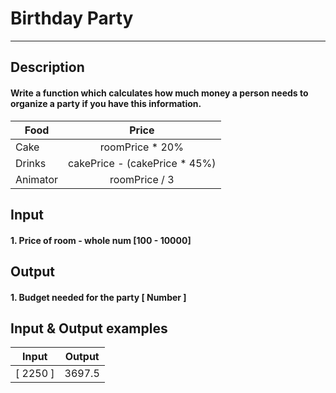 # Birthday Party
---

## Description
#### Write a function which calculates how much money a person needs to organize a party if you have this information.

|    Food    |              Price              |
| ---------- | :-----------------------------: |
|    Cake    |          roomPrice * 20%        |
|   Drinks   |  cakePrice - (cakePrice * 45%)  |
|  Animator  |          roomPrice / 3          |

## Input
#### 1. Price of room - whole num [100 - 10000]

## Output
#### 1. Budget needed for the party [ Number ]

## Input & Output examples

|   Input    |   Output   |
| ---------- | :--------: |
|  [ 2250 ]  |   3697.5   |